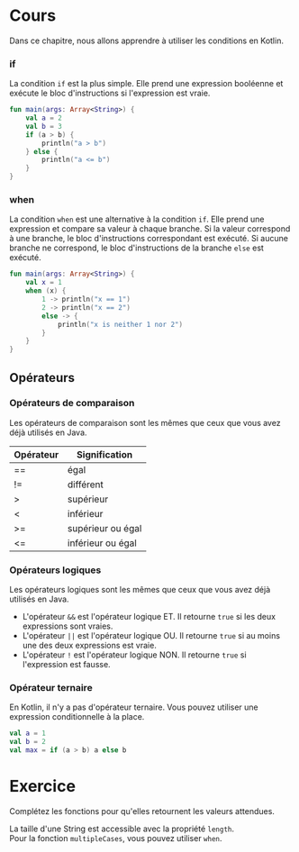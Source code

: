 # Cours

Dans ce chapitre, nous allons apprendre à utiliser les conditions en Kotlin.

### if

La condition `if` est la plus simple. Elle prend une expression booléenne et exécute le bloc d'instructions si l'expression est vraie.

```kotlin
fun main(args: Array<String>) {
    val a = 2
    val b = 3
    if (a > b) {
        println("a > b")
    } else {
        println("a <= b")
    }
}
```

### when

La condition `when` est une alternative à la condition `if`. Elle prend une expression et compare sa valeur à chaque branche. Si la valeur correspond à une branche, le bloc d'instructions correspondant est exécuté. Si aucune branche ne correspond, le bloc d'instructions de la branche `else` est exécuté.

```kotlin
fun main(args: Array<String>) {
    val x = 1
    when (x) {
        1 -> println("x == 1")
        2 -> println("x == 2")
        else -> {
            println("x is neither 1 nor 2")
        }
    }
}
```

## Opérateurs

### Opérateurs de comparaison

Les opérateurs de comparaison sont les mêmes que ceux que vous avez déjà utilisés en Java.

| Opérateur | Signification     |
|-----------|-------------------|
| ==        | égal              |
| !=        | différent         |
| \>        | supérieur         |
| <         | inférieur         |
| \>=       | supérieur ou égal |
| <=        | inférieur ou égal |

### Opérateurs logiques

Les opérateurs logiques sont les mêmes que ceux que vous avez déjà utilisés en Java.

- L'opérateur `&&` est l'opérateur logique ET. Il retourne `true` si les deux expressions sont vraies.
- L'opérateur `||` est l'opérateur logique OU. Il retourne `true` si au moins une des deux expressions est vraie.
- L'opérateur `!` est l'opérateur logique NON. Il retourne `true` si l'expression est fausse.

### Opérateur ternaire

En Kotlin, il n'y a pas d'opérateur ternaire. Vous pouvez utiliser une expression conditionnelle à la place.

```kotlin
val a = 1
val b = 2
val max = if (a > b) a else b
```


# Exercice

Complétez les fonctions pour qu'elles retournent les valeurs attendues.

<div class="hint">
  La taille d'une String est accessible avec la propriété <code>length</code>.
</div>

<div class="hint">
  Pour la fonction <code>multipleCases</code>, vous pouvez utiliser <code>when</code>.
</div>